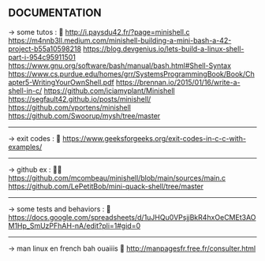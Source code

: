 ## DOCUMENTATION

-> some tutos : 🤗
http://i.paysdu42.fr/?page=minishell.c
https://m4nnb3ll.medium.com/minishell-building-a-mini-bash-a-42-project-b55a10598218
https://blog.devgenius.io/lets-build-a-linux-shell-part-i-954c95911501
https://www.gnu.org/software/bash/manual/bash.html#Shell-Syntax
https://www.cs.purdue.edu/homes/grr/SystemsProgrammingBook/Book/Chapter5-WritingYourOwnShell.pdf
https://brennan.io/2015/01/16/write-a-shell-in-c/
https://github.com/iciamyplant/Minishell
https://segfault42.github.io/posts/minishell/
https://github.com/vportens/minishell
https://github.com/Swoorup/mysh/tree/master

---
-> exit codes : 🤔
https://www.geeksforgeeks.org/exit-codes-in-c-c-with-examples/

---
-> github ex : 😶‍🌫️
https://github.com/mcombeau/minishell/blob/main/sources/main.c
https://github.com/LePetitBob/mini-quack-shell/tree/master

---
-> some tests and behaviors : 🤨
https://docs.google.com/spreadsheets/d/1uJHQu0VPsjjBkR4hxOeCMEt3AOM1Hp_SmUzPFhAH-nA/edit?pli=1#gid=0

---
-> man linux en french bah ouaiiis 🤡
http://manpagesfr.free.fr/consulter.html